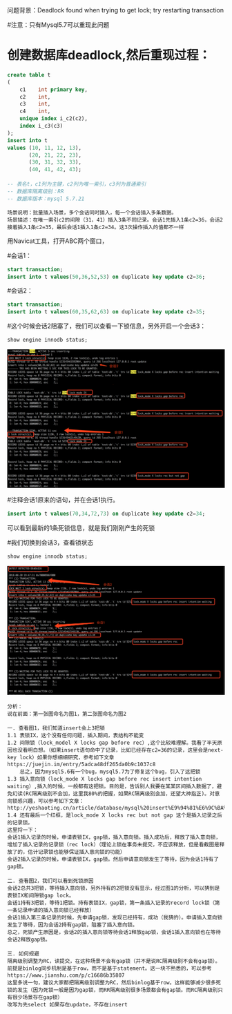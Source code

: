 问题背景：Deadlock found when trying to get lock; try restarting transaction

#注意：只有Mysql5.7可以重现此问题

# 创建数据库deadlock,然后重现过程：
```sql
create table t
(
    c1    int primary key,
    c2    int,
    c3    int,
    c4    int,
    unique index i_c2(c2),
    index i_c3(c3)
);
insert into t
values (10, 11, 12, 13),
       (20, 21, 22, 23),
       (30, 31, 32, 33),
       (40, 41, 42, 43);

-- 表名t，c1列为主键，c2列为唯一索引，c3列为普通索引
-- 数据库隔离级别：RR
-- 数据库版本：mysql 5.7.21
```
```
场景说明：批量插入场景，多个会话同时插入，每一个会话插入多条数据。
场景描述：在唯一索引c2的间隙（31，41）插入3条不同记录。会话1先插入1条c2=36，会话2接着插入1条c2=35，最后会话1插入1条c2=34。这3次操作插入的值都不一样
```


用Navicat工具，打开ABC两个窗口，

#会话1：
```sql
start transaction;
insert into t values(50,36,52,53) on duplicate key update c2=36;
```

#会话2：
```sql
start transaction;
insert into t values(60,35,62,63) on duplicate key update c2=35;
```

#这个时候会话2阻塞了，我们可以查看一下锁信息，另外开启一个会话3：
```sql
show engine innodb status;
```
![avatar](img/死锁1.png)


#注释会话1原来的语句，并在会话1执行。
```sql
insert into t values(70,34,72,73) on duplicate key update c2=34;
```

可以看到最新的1条死锁信息，就是我们刚刚产生的死锁

#我们切换到会话3，查看锁状态
```sql
show engine innodb status;
```
![avatar](img/死锁2.png)




~~~
分析：
说在前面：第一张图命名为图1，第二张图命名为图2

一. 查看图1，我们知道insert会上3把锁
1.1 表锁IX，这个没有任何问题，插入期间，表结构不能变
1.2 间隙锁（lock_model X locks gap before rec）,这个比较难理解。我看了半天原因也没看明白想。（如果insert语句命中了记录，比如已经存在c2=36的记录，这里会是next-key lock）如果你想细细研究，参考如下文章https://juejin.im/entry/5adca48df265da0b9c1037c8
    总之，因为mysql5.6有一个bug，mysql5.7为了修复这个bug，引入了这把锁
1.3 插入意向锁（lock_mode X locks gap before rec insert intention waiting）,插入的时候，一般都有这把锁。目的是，告诉别人我要在某某区间插入数据了，避免幻读(RC隔离级别不会加，这里我80%的把握，如果RC隔离级别会加，还望大神指正)。对意向锁感兴趣，可以参考如下文章：http://yeshaoting.cn/article/database/mysql%20insert%E9%94%81%E6%9C%BA%E5%88%B6/
1.4 还有最后一个红框，是lock_mode X locks rec but not gap 这个是插入记录之后的记录锁。
这里捋一下：
会话1插入记录的时候，申请表锁IX，gap锁，插入意向锁。插入成功后，释放了插入意向锁，增加了插入记录的记录锁（rec lock）（理论上锁在事务未提交，不应该释放，但是看截图是释放了的，估计记录锁也能够保证插入意向锁的功能）
会话2插入记录的时候，申请表锁IX，gap锁。然后申请意向锁发生了等待，因为会话1持有了gap锁。

二. 查看图2，我们可以看到死锁原因
会话2总共3把锁，等待插入意向锁，另外持有的2把锁没有显示，经过图1的分析，可以猜到是表锁IX和间隙锁gap lock。
会话1持有3把锁，等待1把锁。持有表锁IX，gap锁，第一条插入记录的record lock锁（第一条记录申请的插入意向锁已经释放）
会话1插入第三条记录的时候，先申请gap锁，发现已经持有，成功（我猜的）。申请插入意向锁发生了等待，因为会话2持有gap锁，阻塞了插入意向锁。
总之，死锁产生原因是，会话2的插入意向锁等待会话1释放gap锁，会话1插入意向锁也在等待会话2释放gap锁。

三. 如何规避
隔离级别调整为RC，读提交，在这种场景不会有gap锁（并不是说RC隔离级别不会有gap锁）。前提是binlog同步机制是基于row，而不是基于statement。这一块不熟悉的，可以参考
https://www.jianshu.com/p/c16686b35807
这里多说一句，建议大家都把隔离级别调整为RC，然后binlog基于row。这样能够减少很多死锁的发生（因为死锁一般是因为gap锁，而RR隔离级别很多场景都会有gap锁。而RC隔离级别只有很少场景存在gap锁）
改写为先select 如果存在update，不存在insert


